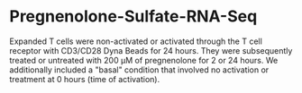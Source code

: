 # Pregnenolone-Sulfate-RNA-Seq
Expanded T cells were non-activated or activated through the T cell receptor with CD3/CD28 Dyna Beads for 24 hours. They were subsequently treated or untreated with 200 µM of pregnenolone for 2 or 24 hours. We additionally included a "basal" condition that involved no activation or treatment at 0 hours (time of activation).

